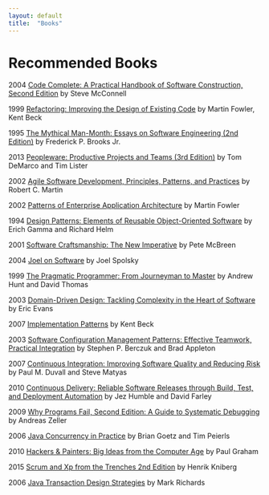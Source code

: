 ```yaml
---
layout: default
title:  "Books"
---
```


Recommended Books
=================
2004 [Code Complete: A Practical Handbook of Software Construction, Second Edition](https://www.amazon.com/Code-Complete-Practical-Handbook-Construction/dp/0735619670) by Steve McConnell

1999 [Refactoring: Improving the Design of Existing Code](https://www.amazon.com/Refactoring-Improving-Design-Existing-Code/dp/0201485672) by Martin Fowler, Kent Beck

1995 [The Mythical Man-Month: Essays on Software Engineering (2nd Edition)](https://www.amazon.com/Mythical-Man-Month-Software-Engineering-Anniversary/dp/0201835959)
by Frederick P. Brooks Jr.

2013 [Peopleware: Productive Projects and Teams (3rd Edition)](https://www.amazon.com/Peopleware-Productive-Projects-Teams-3rd/dp/0321934113) by Tom DeMarco and Tim Lister

2002 [Agile Software Development, Principles, Patterns, and Practices](https://www.amazon.com/Software-Development-Principles-Patterns-Practices/dp/0135974445) by Robert C. Martin

2002 [Patterns of Enterprise Application Architecture](https://www.amazon.com/Patterns-Enterprise-Application-Architecture-Martin/dp/0321127420) by Martin Fowler

1994 [Design Patterns: Elements of Reusable Object-Oriented Software](https://www.amazon.com/Design-Patterns-Elements-Reusable-Object-Oriented/dp/0201633612) by Erich Gamma and Richard Helm

2001 [Software Craftsmanship: The New Imperative](https://www.amazon.com/Software-Craftsmanship-Imperative-Pete-McBreen/dp/0201733862) by Pete McBreen

2004 [Joel on Software](https://www.amazon.com/Joel-Software-Occasionally-Developers-Designers/dp/1590593898) by Joel Spolsky

1999 [The Pragmatic Programmer: From Journeyman to Master](https://www.amazon.com/Pragmatic-Programmer-Journeyman-Master/dp/020161622X) by Andrew Hunt and David Thomas

2003 [Domain-Driven Design: Tackling Complexity in the Heart of Software](https://www.amazon.com/Domain-Driven-Design-Tackling-Complexity-Software/dp/0321125215) by Eric Evans

2007 [Implementation Patterns](https://www.amazon.com/Implementation-Patterns-Kent-Beck/dp/0321413091) by Kent Beck


2003 [Software Configuration Management Patterns: Effective Teamwork, Practical Integration](https://www.amazon.com/Software-Configuration-Management-Patterns-Integration/dp/0201741172) by Stephen P. Berczuk and Brad Appleton



2007 [Continuous Integration: Improving Software Quality and Reducing Risk](https://www.amazon.com/Continuous-Integration-Improving-Software-Reducing/dp/0321336380) by Paul M. Duvall and Steve Matyas

2010 [Continuous Delivery: Reliable Software Releases through Build, Test, and Deployment Automation](https://www.amazon.com/Continuous-Delivery-Deployment-Automation-Addison-Wesley/dp/0321601912) by Jez Humble and David Farley


2009 [Why Programs Fail, Second Edition: A Guide to Systematic Debugging](https://www.amazon.com/Why-Programs-Fail-Second-Systematic/dp/0123745152) by Andreas Zeller


2006 [Java Concurrency in Practice](https://www.amazon.com/Java-Concurrency-Practice-Brian-Goetz/dp/0321349601) by Brian Goetz and Tim Peierls


2010 [Hackers & Painters: Big Ideas from the Computer Age](https://www.amazon.com/Hackers-Painters-Big-Ideas-Computer/dp/1449389554) by Paul Graham


2015 [Scrum and Xp from the Trenches 2nd Edition](https://www.amazon.com/Scrum-Trenches-2nd-Henrik-Kniberg/dp/1329224272) by Henrik Kniberg

2006 [Java Transaction Design Strategies](https://www.amazon.com/Java-Transaction-Design-Strategies-Richards/dp/1411695917) by Mark Richards
